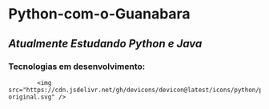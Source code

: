 # Python-com-o-Guanabara

## *Atualmente Estudando Python e Java*

### Tecnologias em desenvolvimento:

            <img src="https://cdn.jsdelivr.net/gh/devicons/devicon@latest/icons/python/python-original.svg" />
          

